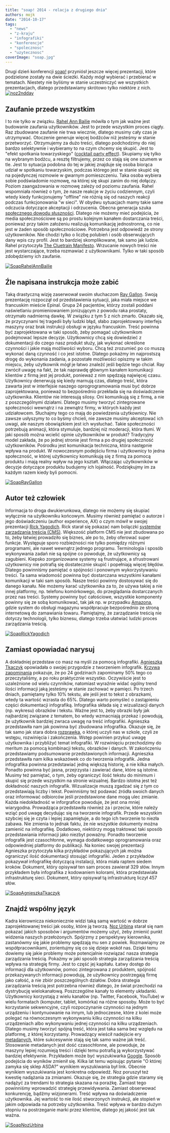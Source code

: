 ```yaml
---
title: "soap! 2014 - relacja z drugiego dnia"
authors: mojk
date: "2014-10-17"
tags:
  - "news"
  - "z-kraju"
  - "infografiki"
  - "konferencje"
  - "spolecznosc"
  - "uzytecznosc"
coverImage: "soap.jpg"
---
```


Drugi dzień konferencji [soap!](http://soapconf.com/) przyniósł jeszcze więcej
prezentacji, które podzielone zostały na dwie ścieżki. Każdy mógł wybierać i
przebierać w tematach. Niestety nie byliśmy w stanie uczestniczyć we wszystkich
prezentacjach, dlatego przedstawiamy skrótowo tylko niektóre z nich.
[![noz2ndday](images/noz2ndday.jpg)](http://techwriter.pl/wp-content/uploads/2014/10/noz2ndday.jpg)

<!--truncate-->

## Zaufanie przede wszystkim

I to nie tylko w związku. [Rahel Ann Bailie](http://soapconf.com/speakers/)
mówiła o tym jak ważne jest budowanie zaufania użytkowników. Jest to przede
wszystkim proces ciągły. Raz zbudowane zaufanie nie trwa wiecznie, dlatego
musimy cały czas je utrzymywać. Otoczenie generuje więcej bodźców niż jesteśmy w
stanie przetworzyć. Otrzymujemy za dużo treści, dlatego podchodzimy do niej
bardzo selektywnie i wybieramy to na czym chcemy się skupić. Jest to "efekt
spotkania towarzyskiego"
([cocktail party effect](http://en.wikipedia.org/wiki/Cocktail_party_effect)).
Skupiamy się tylko na wybranym bodźcu, a resztę filtrujemy, przez co stają się
one szumem w tle. Jest to sytuacja podobna do tej w jakiej znajduje się osoba
biorąca udział w spotkaniu towarzyskim, podczas którego jest w stanie skupić się
na pojedynczej rozmowie w gwarnym pomieszczeniu. Taka osoba wybiera sobie
podświadomie rozmowę, na której się skupi zanim do niej dołączy. Poziom
zaangażowania w rozmowę zależy od poziomu zaufania. Rahel wspomniała również o
tym, że nasze reakcje w życiu codziennym, czyli wtedy kiedy funkcjonujemy
"offline" nie różnią się od naszych reakcji podczas funkcjonowania "w sieci". W
obydwu sytuacjach mamy takie same odczucia dotyczące akceptacji i odrzucenia.
Obecna generacja szuka
[społecznego dowodu słuszności](http://pl.wikipedia.org/wiki/Spo%C5%82eczny_dow%C3%B3d_s%C5%82uszno%C5%9Bci).
Dlatego nie możemy mieć podejścia, że media społecznościowe są po prostu
kolejnym kanałem dostarczania treści, ponieważ przy takim założeniu realizują
komunikację jednostronną, co nie jest w żaden sposób społecznościowe. Potrzebna
jest odpowiedź ze strony użytkowników. Nie chodzi tylko o liczbę polubień i osób
obserwujących dany wpis czy profil. Jest to bardziej skomplikowane, tak samo jak
ludzie. Rahel przytoczyła
[The Cluetrain Manifesto](http://en.wikipedia.org/wiki/The_Cluetrain_Manifesto).
Wrzucanie nowych treści nie jest wystarczające, trzeba rozmawiać z
użytkownikami. Tylko w taki sposób zdobędziemy ich zaufanie.

[![SoapRahelAnnBailie](images/SoapRahelAnnBailie.png)](http://techwriter.pl/wp-content/uploads/2014/10/SoapRahelAnnBailie.png)

## Źle napisana instrukcja może zabić

Taką drastyczną wizję zaserwował swoim słuchaczom
[Ray Gallon](http://soapconf.com/speakers/). Swoją prezentację rozpoczął od
przedstawienia sytuacji, jaka miała miejsce we francuskim mieście Epinal. Grupa
24 pacjentów, którzy zostali poddani naświetlaniu promieniowaniem jonizującym z
powodu raka prostaty, otrzymało nadmierną dawkę. W związku z tym 5 z nich
zmarło. Okazało się, że przyczynami tej tragedii były ludzki błąd, słabo
zaprojektowany interfejs maszyny oraz brak instrukcji obsługi w języku
francuskim. Treść powinna być zaprojektowana w taki sposób, żeby pomagać
użytkownikom podejmować lepsze decyzje. Użytkownicy chcą się dowiedzieć z
dokumentacji do czego nasz produkt służy, jak wykonać określone czynności i
jakie mają możliwości wyboru. Chcą też zrozumieć po co muszą wykonać daną
czynność i co jest istotne. Dlatego pokażmy im najprostszą drogę do wykonania
zadania, a pozostałe możliwości opiszmy w takim miejscu, żeby użytkownik mógł je
łatwo znaleźć jeśli będzie tego chciał. Ray zwrócił uwagę na fakt, że tak
naprawdę głównym kanałem komunikacji klientów z firmą jest jej produkt, ponieważ
z nim spędzają najwięcej czasu. Użytkownicy denerwują się kiedy marnują czas,
dlatego treść, która zawarta jest w interfejsie naszego oprogrogramowania musi
być dobrze zaprojektowana, ponieważ to bezpośrednio przekłada się na
doświadczenie użytkownika. Klientów nie interesują silosy. Oni komunikują się z
firmą, a nie z poszczególnymi działami. Dlatego musimy tworzyć zintegrowane
społeczności wewnątrz i na zewnątrz firmy, w których każdy jest udziałowcem.
Słuchajmy tego co mają do powiedzenia użytkownicy. Nie zawsze usłyszymy to co
byśmy chcieli, nie zawsze musimy akceptować ich uwagi, ale naszym obowiązkiem
jest ich wysłuchać. Takie społeczności potrzebują animacji, która stymuluje,
bardziej niż moderacji, która tłumi. W jaki sposób można wcielić opinie
użytkowników w produkt? Tradycyjny model zakłada, że po jednej stronie jest
firma a po drugiej społeczność użytkowników. Pośrodku jest komunikacja
techniczna, która następnie wpływa na produkt. W nowoczesnym podejściu firma i
użytkownicy to jedna społeczność, w której użytkownicy komunikują się z firmą za
pomocą produktu i mają realny wpływ na jego kształt. Włączając użytkowników w
decyzje dotyczące produktu budujemy ich lojalność. Podziękujmy im za każdym
razem kiedy byli pomocni.

[![SoapRayGallon](images/SoapRayGallon.png)](http://techwriter.pl/wp-content/uploads/2014/10/SoapRayGallon.png)

## Autor też człowiek

Informacja to droga dwukierunkowa, dlatego nie możemy się skupiać wyłącznie na
użytkowniku końcowym. Musimy również pamiętać o autorze i jego doświadczeniu
(author experience, AX) o czym mówił w swojej prezentacji
[Rick Yagodich](http://soapconf.com/speakers). Rick starał się pokazać nam
bolączki
[systemów zarządzania treścią (CMS)](http://pl.wikipedia.org/wiki/System_zarz%C4%85dzania_tre%C5%9Bci%C4%85).
Większość platform CMS nie jest zbudowana po to, żeby łatwiej prowadziło się
biznes, ale po to, żeby oferować super funkcje. Występuje sporo rozbieżności nie
tylko pomiędzy różnymi programami, ale nawet wewnątrz jednego programu.
Terminologia i sposób wykonywania zadań nie są spójne co powoduje, że
użytkownicy są zagubieni. Kiepsko zorganizowane systemy są frustrujące, a
sfrustrowani użytkownicy nie potrafią się dostatecznie skupić i popełniają
więcej błędów. Dlatego powinniśmy pamiętać o spójności i ponownym
wykorzystywaniu treści. Ta sama wiadomość powinna być dostarczana wszystkimi
kanałami komunikacji w taki sam sposób. Nasze treści powinny dostosywać się do
danego kanału. Nie możemy karać użytkownika za to, że używa takiej a nie innej
platformy, np. telefonu komórkowego, do przeglądania dostarczanych przez nas
treści. Systemy powinny być całościowe, wszystkie komponenty powinny się ze sobą
komunikować, tak jak np. w przypadku [Amazona](http://www.amazon.com/), gdzie
system do obsługi magazynu współpracuje bezpośrednio ze stroną internetową do
zamawiania towaru. Pamiętajmy, że zarządzanie treścią nie dotyczy technologii,
tylko biznesu, dlatego trzeba ułatwiać ludzki proces zarządzania treścią.

[![SoapRickYagodich](images/SoapRickYagodich.png)](http://techwriter.pl/wp-content/uploads/2014/10/SoapRickYagodich.png)

## Zamiast opowiadać narysuj

A dokładniej przedstaw co masz na myśli za pomocą infografiki.
[Agnieszka Tkaczyk](http://soapconf.com/speakers) opowiadała o swojej przygodzie
z tworzeniem infografik.
[Krzywa zapominania](http://pl.wikipedia.org/wiki/Krzywa_zapominania) pokazuje,
że po 24 godzinach zapominamy 50% tego co przeczytaliśmy, a po roku praktycznie
wszystko. Oczywiście jest to uzależnione od wielu czynników, natomiast wyraźnie
widać ogólny trend ilości informacji jaką jesteśmy w stanie zachować w pamięci.
Po trzech dniach, pamiętamy tylko 10% tekstu, ale jeśli jest to tekst z
obrazkami, wtedy ta wartość wzrasta do 65%. Dlatego warto pomyśleć o zastąpieniu
części dokumentacji infografiką. Infografika składa się z wizualizacji danych
(np. wykresu) obrazków i tekstu. Ważne jest to, żeby obrazki były jak
najbardziej związane z tematem, bo wtedy wzmacniają przekaz i powodują, że
użytkownik bardziej zwraca uwagę na treść infografiki. Agnieszka przedstawiła
nam jak powinna być zbudowana infografika. Okazuje się, że tak samo jak stara
dobra [rozprawka](http://pl.wikipedia.org/wiki/Rozprawka), o której uczyli nas w
szkole, czyli ze wstępu, rozwinięcia i zakończenia. Wstęp powinien przykuć uwagę
użytkownika i przybliżyć temat infografiki. W rozwinięciu przechodzimy do
meritum za pomocą kombinacji tekstu, obrazków i danych. W zakończeniu
przedstawiamy podsumowanie przedstawionych informacji. Agnieszka przedstawiła
nam kilka wskazówek co do tworzenia infografik. Jedna infografika powinna
przedstawiać jedną większą historię, a nie kilka małych. Ponadto powinna być
jasna, przejrzysta i zawierać dane, które są istotne. Musimy też pamiętać, o
tym, żeby ograniczyć ilość tekstu do minimum i skupić się przede wszystkim na
stronie wizualnej. Bardzo istotna jest też dokładność naszych infografik.
Wizualizacje muszą zgadzać się z tym co przedstawiają liczby i tekst. Powinniśmy
też podawać źródła swoich danych oraz informować odbiorców jeśli przedstawione
dane mogą ulec zmianie. Każda niedokładność w inforgrafice powoduje, że jest ona
mniej wiarygodna. Prowadząca przedstawiła również za i przeciw, które należy
wziąć pod uwagę decydując się na tworzenie infografik. Przede wszystkim szybciej
się je czyta i lepiej zapamiętuje, a do tego ich tworzenie to niezła zabawa. Nie
zmienia to jednak faktu, że nie wszystkie dokumenty można zamienić na
infografikę. Dodatkowo, niektórzy mogą traktować taki sposób przedstawiania
informacji jako niezbyt poważny. Ponadto tworzenie infografik jest czasochłonne,
wymaga dodatkowego oprogramowania oraz odpowiedniej platformy do publikacji. Na
koniec swojej prezentacji Agnieszka przytoczyła kilka przykładów pokazujących
jak można ograniczyć ilość dokumentacji stosująć infografiki. Jeden z przykładów
pokazywał infografikę dotyczącą instalacji, która miała raptem siedem kroków.
Dokument, który opisywał ten sam proces zawierał 329 słów. Innym przykładem była
infografika z kodowaniem kolorami, która przedstawiała infrastrukturę sieci.
Dokument, który opisywał tą infrastrukturę liczył 457 słów.

[![SoapAgnieszkaTkaczyk](images/SoapAgnieszkaTkaczyk.png)](http://techwriter.pl/wp-content/uploads/2014/10/SoapAgnieszkaTkaczyk.png)

## Znajdź wspólny język

Kadra kierownicza niekoniecznie widzi taką samą wartość w dobrze zaprojektowanej
treści jak osoby, które ją tworzą. [Noz Urbina](http://soapconf.com/speakers)
starał się nam pokazać jakich sposobów i argumentów możemy użyć, żeby zmienić
punkt widzenia naszych przełożonych. Spójrzmy z perspektywy kierownika,
zastanówmy się jakie problemy spędzają mu sen z powiek. Rozmawiajmy ze
współpracownikami, zorientujmy się co się dzieje wokół nas. Dzięki temu dowiemy
się jakie problemy może potencjalnie rozwiązać nasza strategia zarządzania
treścią. Pokażmy w jaki sposób strategia zarządzania treścią wpływa na strategię
firmy. Jest to część jej kapitału. Łatwy dostęp do informacji dla użytkownów,
pomoc zintegrowana z produktem, spójność przekazywanych informacji powodują, że
użytkownicy postrzegają firmę jako całość, a nie zbiór poszczególnych działów.
Dobra strategia zarządzania treścią jest potrzebna również dlatego, że świat
przechodzi na dystrybucję wielokanałową. Poszczególne kanały to elementy
układanki. Użytkownicy korzystają z wielu kanałów (np. Twitter, Facebook,
YouTube) w wielu formatach (komputer, tablet, komórka) na różne sposoby. Może to
być korzystanie sekwencyjne, czyli rozpoczynanie czynności na jednym urządzeniu
i kontynuowanie na innym, lub jednoczesne, które z kolei może polegać na
równoczesnym wykonywaniu kilku czynności na kilku urządzeniach albo wykonywaniu
jednej czynności na kilku urządzeniach. Dlatego musimy tworzyć spójną treść,
która jest taka sama bez względu na platformę, z której korzystamy. Prowadzący
wieścił nadejście ery [metadanych](http://pl.wikipedia.org/wiki/Metadane), które
sukcesywnie stają się tak samo ważne jak treść. Stosowanie metadanych jest dość
czasochłonne, ale powoduje, że maszyny lepiej rozumieją treści i dzięki temu
potrafią ją wykorzystywać bardziej efektywnie. Przykładem może być wyszukiwarka
[Google](https://www.google.com). Sposób podejścia do wyników zmienił się. Kilka
lat temu wpisując pytanie "O której zamyka się sklep ASDA?" wynikiem
wyszukiwania był link. Obecnie wynikiem wyszukiwania jest konkretna odpowiedź.
Noz poruszył też kwestię nadążania za zmianami. Okazuje się, że strategia gdzie
staramy się nadążyć za trendami to strategia skazana na porażkę. Zamiast tego
powinniśmy wprowadzić strategię przewidywania. Zamiast obserwować konkurencję,
bądźmy wizjonerami. Treść wpływa na doświadczenie użytkownika. Jej wartość to
nie ilość stworzonych instrukcji, ale stopień w jakim odpowiada na potrzeby
użytkownika. Treść wpływa w bardzo dużym stopniu na postrzeganie marki przez
klientów, dlatego jej jakość jest tak ważna.

[![SoapNozUrbina](images/SoapNozUrbina.png)](http://techwriter.pl/wp-content/uploads/2014/10/SoapNozUrbina.png)
